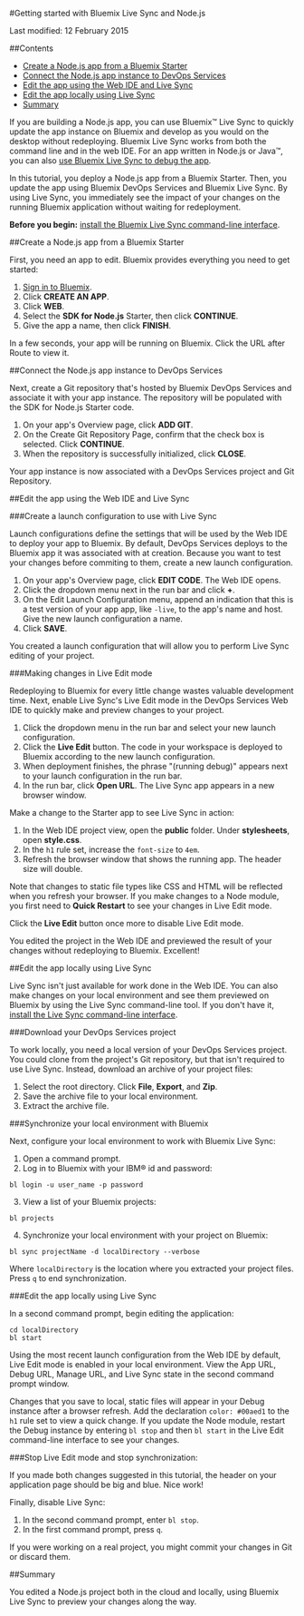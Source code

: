 #Getting started with Bluemix Live Sync and Node.js

Last modified: 12 February 2015

##Contents
* [Create a Node.js app from a Bluemix Starter](#create)
* [Connect the Node.js app instance to DevOps Services](#connect)
* [Edit the app using the Web IDE and Live Sync](#edit_ide)
* [Edit the app locally using Live Sync](#edit_local)
* [Summary](#summary)

<!--
- Create a a Node.js app from a bluemix boiler plate
- Press ADD GIT
- Press Edit Code
- Turn on Live Edit
- Press Open URL to open a browser on the running app
- Make a change (static file)
- See it appear in a browser
- Make a change (node module)
- Press restart
- See it appear in a browser
- Download the CLI from the project page
- Set up a synchronization directory
- Edit a file locally
- See the change immediately in the browser
- See how changes you make in the desktop stay in sync with the Web IDE (browser refresh unfortunately needed)
- Learn how to start, stop, and (quick) restart, the app from the CLI
- Talk about how you can check in to Git from either desktop or CLI
-->

If you are building a Node.js app, you can use Bluemix™ Live Sync to quickly update the app instance on Bluemix and develop as you would on the desktop without redeploying. Bluemix Live Sync works from both the command line and in the web IDE. For an app written in Node.js or Java™, you can also [use Bluemix Live Sync to debug the app][2].

In this tutorial, you deploy a Node.js app from a Bluemix Starter. Then, you update the app using Bluemix DevOps Services and Bluemix Live Sync. By using Live Sync, you immediately see the impact of your changes on the running Bluemix application without waiting for redeployment.

**Before you begin:** [install the Bluemix Live Sync command-line interface][1].

<a name='create'></a>
##Create a Node.js app from a Bluemix Starter

First, you need an app to edit. Bluemix provides everything you need to get started:

1. [Sign in to Bluemix][3].
2. Click **CREATE AN APP**.
3. Click **WEB**.
4. Select the **SDK for Node.js** Starter, then click **CONTINUE**.
5. Give the app a name, then click **FINISH**.

In a few seconds, your app will be running on Bluemix. Click the URL after Route to view it.

<a name='connect'></a>
##Connect the Node.js app instance to DevOps Services

Next, create a Git repository that's hosted by Bluemix DevOps Services and associate it with your app instance. The repository will be populated with the SDK for Node.js Starter code.

1. On your app's Overview page, click **ADD GIT**.
2. On the Create Git Repository Page, confirm that the check box is selected. Click **CONTINUE**.
3. When the repository is successfully initialized, click **CLOSE**. 

Your app instance is now associated with a DevOps Services project and Git Repository.

<a name='edit_ide'></a>
##Edit the app using the Web IDE and Live Sync

<a name='edit_ide_create'></a>
###Create a launch configuration to use with Live Sync

Launch configurations define the settings that will be used by the Web IDE to deploy your app to Bluemix. By default, DevOps Services deploys to the Bluemix app it was associated with at creation. Because you want to test your changes before commiting to them, create a new launch configuration.

1. On your app's Overview page, click **EDIT CODE**. The Web IDE opens. 
2. Click the dropdown menu next in the run bar and click **+**. 
3. On the Edit Launch Configuration menu, append an indication that this is a test version of your app app, like `-live`, to the app's name and host. Give the new launch configuration a name.
4. Click **SAVE**. 

You created a launch configuration that will allow you to perform Live Sync editing of your project.

<a name='edit_ide_live'></a>
###Making changes in Live Edit mode

Redeploying to Bluemix for every little change wastes valuable development time. Next, enable Live Sync's Live Edit mode in the DevOps Services Web IDE to quickly make and preview changes to your project.

1. Click the dropdown menu in the run bar and select your new launch configuration. 
2. Click the **Live Edit** button. The code in your workspace is deployed to Bluemix according to the new launch configuration.
3. When deployment finishes, the phrase "(running debug)" appears next to your launch configuration in the run bar.
4. In the run bar, click **Open URL**. The Live Sync app appears in a new browser window.

Make a change to the Starter app to see Live Sync in action:

1. In the Web IDE project view, open the **public** folder. Under **stylesheets**, open **style.css**.
2. In the `h1` rule set, increase the `font-size` to `4em`.
3. Refresh the browser window that shows the running app. The header size will double.

Note that changes to static file types like CSS and HTML will be reflected when you refresh your browser. If you make changes to a Node module, you first need to **Quick Restart** to see your changes in Live Edit mode.

Click the **Live Edit** button once more to disable Live Edit mode.

You edited the project in the Web IDE and previewed the result of your changes without redeploying to Bluemix. Excellent!

<a name='edit_local'></a>
##Edit the app locally using Live Sync

Live Sync isn't just available for work done in the Web IDE. You can also make changes on your local environment and see them previewed on Bluemix by using the Live Sync command-line tool. If you don't have it, [install the Live Sync command-line interface][1].

<a name='edit_local_download'></a>
###Download your DevOps Services project

To work locally, you need a local version of your DevOps Services project. You could clone from the project's Git repository, but that isn't required to use Live Sync. Instead, download an archive of your project files:

1. Select the root directory. Click **File**, **Export**, and **Zip**.
2. Save the archive file to your local environment. 
3. Extract the archive file.

###Synchronize your local environment with Bluemix

Next, configure your local environment to work with Bluemix Live Sync:

1. Open a command prompt.
2. Log in to Bluemix with your IBM® id and password:
```
bl login -u user_name -p password
```
3. View a list of your Bluemix projects: 
```
bl projects
```
4. Synchronize your local environment with your project on Bluemix:
```
bl sync projectName -d localDirectory --verbose
```
Where `localDirectory` is the location where you extracted your project files. Press `q` to end synchronization.

###Edit the app locally using Live Sync

In a second command prompt, begin editing the application:
```
cd localDirectory
bl start
```
Using the most recent launch configuration from the Web IDE by default, Live Edit mode is enabled in your local environment. View the App URL, Debug URL, Manage URL, and Live Sync state in the second command prompt window.

Changes that you save to local, static files will appear in your Debug instance after a browser refresh. Add the declaration `color: #00aed1` to the `h1` rule set to view a quick change. If you update the Node module, restart the Debug instance by entering `bl stop` and then `bl start` in the Live Edit command-line interface to see your changes.

###Stop Live Edit mode and stop synchronization: 

If you made both changes suggested in this tutorial, the header on your application page should be big and blue. Nice work! 

Finally, disable Live Sync:
1. In the second command prompt, enter `bl stop`. 
2. In the first command prompt, press `q`.

If you were working on a real project, you might commit your changes in Git or discard them. 

<a name='summary'></a>
##Summary

You edited a Node.js project both in the cloud and locally, using Bluemix Live Sync to preview your changes along the way. 

[1]: http://livesync.mybluemix.net/downloads/blive_setup.msi
[2]: https://www.ng.bluemix.net/docs/#manageapps/bluemixlive.html#bluemixlivedebugger
[3]: https://console.ng.bluemix.net/